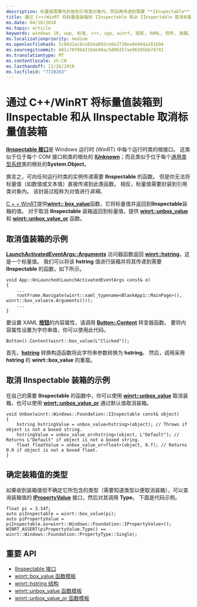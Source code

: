 ```yaml
---
description: 标量值需要先封装到引用类对象内，然后再传递到需要 **IInspectable** 的函数。 该封装过程称为对值进行*装箱*。
title: 通过 C++/WinRT 将标量值装箱到 IInspectable 和从 IInspectable 取消标量值装箱
ms.date: 04/10/2018
ms.topic: article
keywords: windows 10, uwp, 标准, c++, cpp, winrt, 投影, XAML, 控件, 装箱, 标量, 值
ms.localizationpriority: medium
ms.openlocfilehash: 5c86d1ac8ce83ea092ce0e2730ea0e9d4a201b94
ms.sourcegitcommit: 681c70f964210ab49ac5d06357ae96505bb78741
ms.translationtype: MT
ms.contentlocale: zh-CN
ms.lasthandoff: 11/26/2018
ms.locfileid: "7720263"
---
```

# <a name="boxing-and-unboxing-scalar-values-to-iinspectable-with-cwinrt"></a>通过 C++/WinRT 将标量值装箱到 IInspectable 和从 IInspectable 取消标量值装箱
 
[**IInspectable 接口**](/windows/desktop/api/inspectable/nn-inspectable-iinspectable)是 Windows 运行时 (WinRT) 中每个运行时类的根接口。 这类似于位于每个 COM 接口和类的根处的 [**IUnknown**](https://msdn.microsoft.com/library/windows/desktop/ms680509)；而且类似于位于每个[通用类型系统](https://docs.microsoft.com/dotnet/standard/base-types/common-type-system)类的根处的**System.Object**。

换言之，可向任何运行时类的实例传递需要 **IInspectable** 的函数。 但是你无法将标量值（如数值或文本值）直接传递到此类函数。 相反，标量值需要封装到引用类对象内。 该封装过程称为对值进行*装箱*。

[C + + WinRT](/windows/uwp/cpp-and-winrt-apis/intro-to-using-cpp-with-winrt)提供[**winrt:: box_value**](/uwp/cpp-ref-for-winrt/box-value)函数，它将标量值并返回到**IInspectable**装箱的值。 对于取消 **IInspectable** 装箱返回到标量值，提供 [**winrt::unbox_value**](/uwp/cpp-ref-for-winrt/unbox-value) 和 [**winrt::unbox_value_or**](/uwp/cpp-ref-for-winrt/unbox-value-or) 函数。

## <a name="examples-of-boxing-a-value"></a>取消值装箱的示例
[**LaunchActivatedEventArgs::Arguments**](/uwp/api/windows.applicationmodel.activation.launchactivatedeventargs.Arguments) 访问器函数返回 [**winrt::hstring**](/uwp/cpp-ref-for-winrt/hstring)，这是一个标量值。 我们可以将该 **hstring** 值进行装箱并将其传递到需要 **IInspectable** 的函数，如下所示。

```cppwinrt
void App::OnLaunched(LaunchActivatedEventArgs const& e)
{
    ...
    rootFrame.Navigate(winrt::xaml_typename<BlankApp1::MainPage>(), winrt::box_value(e.Arguments()));
    ...
}
```

要设置 XAML [**按钮**](/uwp/api/windows.ui.xaml.controls.button)的内容属性，请调用 [**Button::Content**](/uwp/api/windows.ui.xaml.controls.contentcontrol.content?) 转变器函数。 要将内容属性设置为字符串值，你可以使用此代码。

```cppwinrt
Button().Content(winrt::box_value(L"Clicked"));
```

首先，[**hstring**](/uwp/cpp-ref-for-winrt/hstring) 转换构造函数将此字符串参数转换为 **hstring**。 然后，调用采用 **hstring** 的 **winrt::box_value** 的重载。

## <a name="examples-of-unboxing-an-iinspectable"></a>取消 IInspectable 装箱的示例
在自己的需要 **IInspectable** 的函数中，你可以使用 [**winrt::unbox_value**](/uwp/cpp-ref-for-winrt/unbox-value) 取消装箱，也可以使用 [**winrt::unbox_value_or**](/uwp/cpp-ref-for-winrt/unbox-value-or) 通过默认值取消装箱。

```cppwinrt
void Unbox(winrt::Windows::Foundation::IInspectable const& object)
{
    hstring hstringValue = unbox_value<hstring>(object); // Throws if object is not a boxed string.
    hstringValue = unbox_value_or<hstring>(object, L"Default"); // Returns L"Default" if object is not a boxed string.
    float floatValue = unbox_value_or<float>(object, 0.f); // Returns 0.0 if object is not a boxed float.
}
```

## <a name="determine-the-type-of-a-boxed-value"></a>确定装箱值的类型
如果收到装箱值但不确定它所包含的类型（需要知道类型以便取消装箱），可以查询装箱值的 [**IPropertyValue**](/uwp/api/windows.foundation.ipropertyvalue) 接口，然后对其调用 **Type**。 下面是代码示例。

```cppwinrt
float pi = 3.14f;
auto piInspectable = winrt::box_value(pi);
auto piPropertyValue = piInspectable.as<winrt::Windows::Foundation::IPropertyValue>();
WINRT_ASSERT(piPropertyValue.Type() == winrt::Windows::Foundation::PropertyType::Single);
```

## <a name="important-apis"></a>重要 API
* [IInspectable 接口](/windows/desktop/api/inspectable/nn-inspectable-iinspectable)
* [winrt::box_value 函数模板](/uwp/cpp-ref-for-winrt/box-value)
* [winrt::hstring 结构](/uwp/cpp-ref-for-winrt/hstring)
* [winrt::unbox_value 函数模板](/uwp/cpp-ref-for-winrt/unbox-value)
* [winrt::unbox_value_or 函数模板](/uwp/cpp-ref-for-winrt/unbox-value-or)
